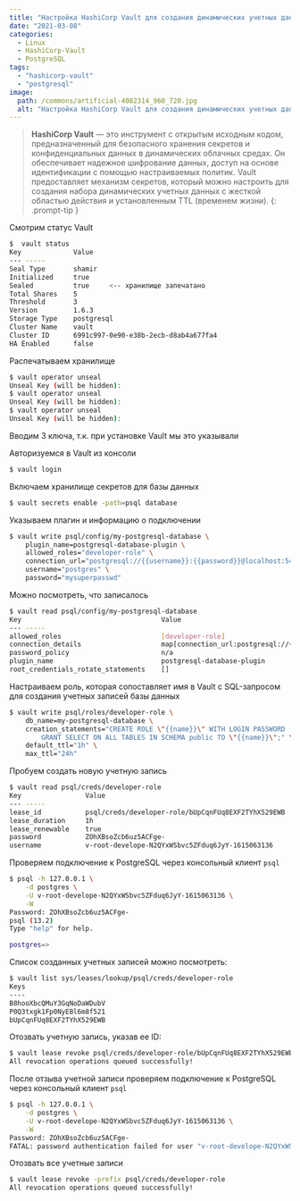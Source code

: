 ```yaml
---
title: "Настройка HashiCorp Vault для создания динамических учетных данных PostgreSQL"
date: "2021-03-08"
categories: 
  - Linux
  - HashiCorp-Vault
  - PostgreSQL
tags: 
  - "hashicorp-vault"
  - "postgresql"
image:
  path: /commons/artificial-4082314_960_720.jpg
  alt: "Настройка HashiCorp Vault для создания динамических учетных данных PostgreSQL"
---
```


> **HashiСorp Vault** — это инструмент с открытым исходным кодом, предназначенный для безопасного хранения секретов и конфиденциальных данных в динамических облачных средах. Он обеспечивает надежное шифрование данных, доступ на основе идентификации с помощью настраиваемых политик.
> Vault предоставляет механизм секретов, который можно настроить для создания набора динамических учетных данных с жесткой областью действия и установленным TTL (временем жизни).
{: .prompt-tip }

Смотрим статус Vault

```sh
$  vault status
Key             Value
--- -----
Seal Type       shamir
Initialized     true
Sealed          true     <-- хранилище запечатано
Total Shares    5
Threshold       3
Version         1.6.3
Storage Type    postgresql
Cluster Name    vault
Cluster ID      6991c997-0e90-e38b-2ecb-d8ab4a677fa4
HA Enabled      false
```

Распечатываем хранилище

```sh
$ vault operator unseal
Unseal Key (will be hidden):
$ vault operator unseal
Unseal Key (will be hidden):
$ vault operator unseal
Unseal Key (will be hidden):
```

Вводим 3 ключа, т.к. при установке Vault мы это указывали

Авторизуемся в Vault из консоли

```sh
$ vault login
```

Включаем хранилище секретов для базы данных

```sh
$ vault secrets enable -path=psql database
```

Указываем плагин и информацию о подключении

```sh
$ vault write psql/config/my-postgresql-database \
    plugin_name=postgresql-database-plugin \
    allowed_roles="developer-role" \
    connection_url="postgresql://{{username}}:{{password}}@localhost:5432/postgres?sslmode=disable" \
    username="postgres" \
    password="mysuperpasswd"
```

Можно посмотреть, что записалось

```sh
$ vault read psql/config/my-postgresql-database
Key                                   Value
--- -----
allowed_roles                         [developer-role]
connection_details                    map[connection_url:postgresql://{{username}}:{{password}}@localhost:5432/postgres?sslmode=disable username:postgres]
password_policy                       n/a
plugin_name                           postgresql-database-plugin
root_credentials_rotate_statements    []
```

Настраиваем роль, которая сопоставляет имя в Vault с SQL-запросом для создания учетных записей базы данных

```sh
$ vault write psql/roles/developer-role \
    db_name=my-postgresql-database \
    creation_statements="CREATE ROLE \"{{name}}\" WITH LOGIN PASSWORD '{{password}}' VALID UNTIL '{{expiration}}'; \
        GRANT SELECT ON ALL TABLES IN SCHEMA public TO \"{{name}}\";" \
    default_ttl="1h" \
    max_ttl="24h"
```

Пробуем создать новую учетную запись

```sh
$ vault read psql/creds/developer-role
Key                Value
--- -----
lease_id           psql/creds/developer-role/bUpCqnFUq8EXF2TYhX529EWB
lease_duration     1h
lease_renewable    true
password           ZOhXBsoZcb6uz5ACFge-
username           v-root-develope-N2QYxWSbvc5ZFduq6JyY-1615063136
```

Проверяем подключение к PostgreSQL через консольный клиент `psql`

```sh
$ psql -h 127.0.0.1 \
    -d postgres \
    -U v-root-develope-N2QYxWSbvc5ZFduq6JyY-1615063136 \
    -W
Password: ZOhXBsoZcb6uz5ACFge-
psql (13.2)
Type "help" for help.

postgres=>
```

Список созданных учетных записей можно посмотреть:

```sh
$ vault list sys/leases/lookup/psql/creds/developer-role
Keys
----
B8hooXbcQMuY3GqNoDaWDubV
P0Q3txgk1Fp0NyEBl6m8f521
bUpCqnFUq8EXF2TYhX529EWB
```

Отозвать учетную запись, указав ее ID:

```sh
$ vault lease revoke psql/creds/developer-role/bUpCqnFUq8EXF2TYhX529EWB
All revocation operations queued successfully!
```

После отзыва учетной записи проверяем подключение к PostgreSQL через консольный клиент `psql`

```sh
$ psql -h 127.0.0.1 \
    -d postgres \
    -U v-root-develope-N2QYxWSbvc5ZFduq6JyY-1615063136 \
    -W
Password: ZOhXBsoZcb6uz5ACFge-
FATAL: password authentication failed for user "v-root-develope-N2QYxWSbvc5ZFduq6JyY-1615063136"
```

Отозвать все учетные записи

```sh
$ vault lease revoke -prefix psql/creds/developer-role
All revocation operations queued successfully!
```
